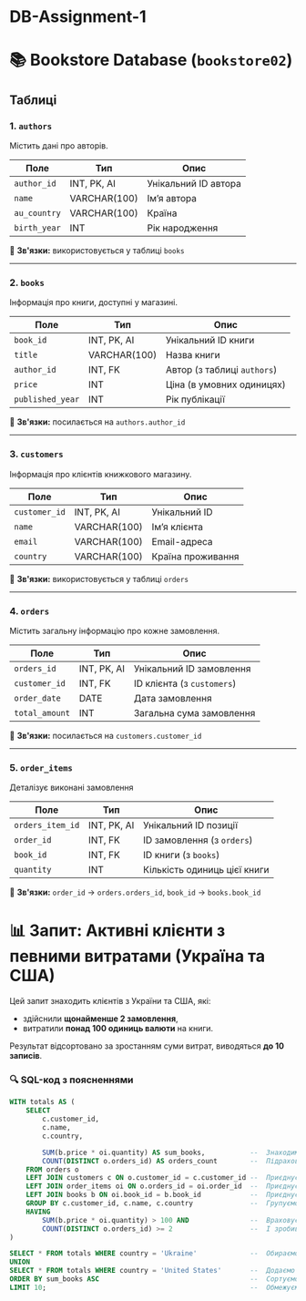 # DB-Assignment-1
# 📚 Bookstore Database (`bookstore02`)

## Таблиці

### 1. `authors`

Містить дані про авторів.

| Поле        | Тип          | Опис                      |
|-------------|---------------|---------------------------|
| `author_id` | INT, PK, AI   | Унікальний ID автора      |
| `name`      | VARCHAR(100)  | Ім’я автора               |
| `au_country`| VARCHAR(100)  | Країна                    |
| `birth_year`| INT           | Рік народження            |

📌 **Зв'язки:** використовується у таблиці `books`

---

### 2. `books`

Інформація про книги, доступні у магазині.

| Поле            | Тип          | Опис                        |
|------------------|---------------|-----------------------------|
| `book_id`        | INT, PK, AI   | Унікальний ID книги         |
| `title`          | VARCHAR(100)  | Назва книги                 |
| `author_id`      | INT, FK       | Автор (з таблиці `authors`) |
| `price`          | INT           | Ціна (в умовних одиницях)   |
| `published_year` | INT           | Рік публікації              |

📌 **Зв'язки:** посилається на `authors.author_id`

---

### 3. `customers`

Інформація про клієнтів книжкового магазину.

| Поле         | Тип          | Опис                  |
|--------------|---------------|-----------------------|
| `customer_id`| INT, PK, AI   | Унікальний ID         |
| `name`       | VARCHAR(100)  | Ім’я клієнта          |
| `email`      | VARCHAR(100)  | Email-адреса          |
| `country`    | VARCHAR(100)  | Країна проживання     |

📌 **Зв'язки:** використовується у таблиці `orders`

---

### 4. `orders`

Містить загальну інформацію про кожне замовлення.

| Поле          | Тип        | Опис                        |
|---------------|-------------|-----------------------------|
| `orders_id`   | INT, PK, AI | Унікальний ID замовлення    |
| `customer_id` | INT, FK     | ID клієнта (з `customers`)  |
| `order_date`  | DATE        | Дата замовлення             |
| `total_amount`| INT         | Загальна сума замовлення    |

📌 **Зв'язки:** посилається на `customers.customer_id`

---

### 5. `order_items`

Деталізує виконані замовлення

| Поле            | Тип        | Опис                            |
|------------------|-------------|---------------------------------|
| `orders_item_id` | INT, PK, AI | Унікальний ID позиції           |
| `order_id`       | INT, FK     | ID замовлення (з `orders`)      |
| `book_id`        | INT, FK     | ID книги (з `books`)            |
| `quantity`       | INT         | Кількість одиниць цієї книги    |

📌 **Зв'язки:** `order_id` → `orders.orders_id`, `book_id` → `books.book_id`



# 📊 Запит: Активні клієнти з певними витратами (Україна та США)

Цей запит знаходить клієнтів з України та США, які:

- здійснили **щонайменше 2 замовлення**,
- витратили **понад 100 одиниць валюти** на книги.

Результат відсортовано за зростанням суми витрат, виводяться **до 10 записів**.

### 🔍 SQL-код з поясненнями

```sql
WITH totals AS (
    SELECT 
        c.customer_id,
        c.name,
        c.country,

        SUM(b.price * oi.quantity) AS sum_books,           --  Знаходимо загальну ціну за куплену кількість книжок кожним покупцем
        COUNT(DISTINCT o.orders_id) AS orders_count        --  Підраховуємо кількість унікальних замовлень, зроблених користувачем
    FROM orders o
    LEFT JOIN customers c ON o.customer_id = c.customer_id --  Приєднуємо таблицю клієнтів, щоб дізнатися інформацію про користувачів
    LEFT JOIN order_items oi ON o.orders_id = oi.order_id  --  Приєднуємо таблицю з позиціями замовлень для деталей про замовлення
    LEFT JOIN books b ON oi.book_id = b.book_id            --  Приєднуємо таблицю книжок, щоб отримати їх ціну
    GROUP BY c.customer_id, c.name, c.country              --  Групуємо за користувачем для обчислення агрегованих значень
    HAVING 
        SUM(b.price * oi.quantity) > 100 AND               --  Враховуємо лише тих, хто витратив понад 100 од.
        COUNT(DISTINCT o.orders_id) >= 2                   --  І зробив щонайменше 2 замовлення
)

SELECT * FROM totals WHERE country = 'Ukraine'             --  Обираємо покупців з України
UNION
SELECT * FROM totals WHERE country = 'United States'       --  Додаємо покупців зі США
ORDER BY sum_books ASC                                     --  Сортуємо за зростанням суми витрат
LIMIT 10;                                                  --  Обмежуємо до 10 результатів

